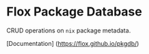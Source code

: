 # Flox Package Database

CRUD operations on `nix` package metadata.

[Documentation] (https://flox.github.io/pkgdb/)
